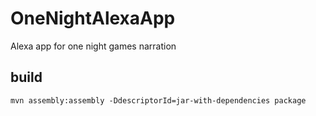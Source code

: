 # OneNightAlexaApp
Alexa app for one night games narration

build
-----
```
mvn assembly:assembly -DdescriptorId=jar-with-dependencies package
```
